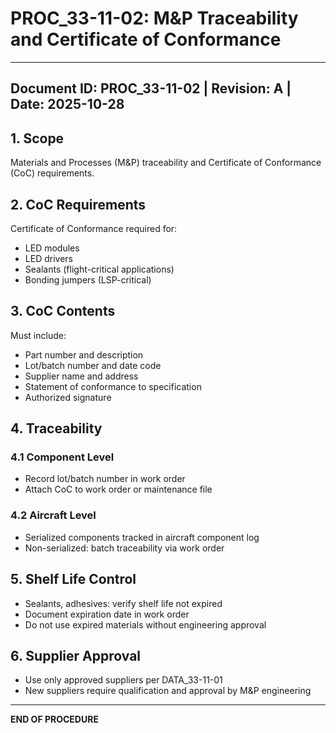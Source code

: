 # PROC_33-11-02: M&P Traceability and Certificate of Conformance
---
**Document ID:** PROC_33-11-02 | **Revision:** A | **Date:** 2025-10-28
---
## 1. Scope
Materials and Processes (M&P) traceability and Certificate of Conformance (CoC) requirements.
## 2. CoC Requirements
Certificate of Conformance required for:
- LED modules
- LED drivers
- Sealants (flight-critical applications)
- Bonding jumpers (LSP-critical)
## 3. CoC Contents
Must include:
- Part number and description
- Lot/batch number and date code
- Supplier name and address
- Statement of conformance to specification
- Authorized signature
## 4. Traceability
### 4.1 Component Level
- Record lot/batch number in work order
- Attach CoC to work order or maintenance file
### 4.2 Aircraft Level
- Serialized components tracked in aircraft component log
- Non-serialized: batch traceability via work order
## 5. Shelf Life Control
- Sealants, adhesives: verify shelf life not expired
- Document expiration date in work order
- Do not use expired materials without engineering approval
## 6. Supplier Approval
- Use only approved suppliers per DATA_33-11-01
- New suppliers require qualification and approval by M&P engineering
---
**END OF PROCEDURE**
